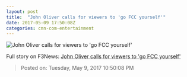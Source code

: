 ```yaml
---
layout: post
title:  "John Oliver calls for viewers to 'go FCC yourself'"
date: 2017-05-09 17:50:08Z
categories: cnn-com-entertainment
---
```


![John Oliver calls for viewers to 'go FCC yourself'](http://i2.cdn.turner.com/money/dam/assets/170508151312-john-oliver-net-neutrality-2-780x439.jpg)




Full story on F3News: [John Oliver calls for viewers to 'go FCC yourself'](http://www.f3nws.com/n/2Pn4nC)

> Posted on: Tuesday, May 9, 2017 10:50:08 PM
